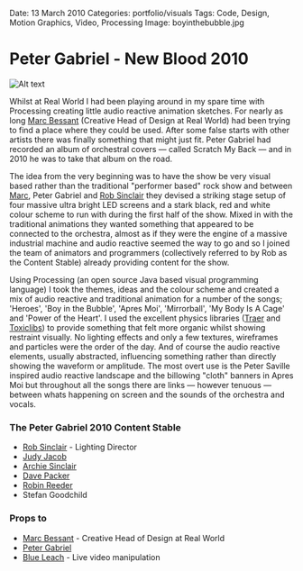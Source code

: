 Date: 13 March 2010
Categories: portfolio/visuals
Tags: Code, Design, Motion Graphics, Video, Processing
Image: boyinthebubble.jpg

# Peter Gabriel - New Blood 2010

![Alt text](/attachments/boyinthebubble.jpg "Boy In The Bubble audio reactive visuals")

Whilst at Real World I had been playing around in my spare time with Processing creating little audio reactive animation sketches. For nearly as long [Marc Bessant](http://www.marcbessant.com/) (Creative Head of Design at Real World) had been trying to find a place where they could be used. After some false starts with other artists there was finally something that might just fit. Peter Gabriel had recorded an album of orchestral covers &mdash; called Scratch My Back &mdash; and in 2010 he was to take that album on the road. 

The idea from the very beginning was to have the show be very visual based rather than the traditional "performer based" rock show and between [Marc](http://www.marcbessant.com/), Peter Gabriel and [Rob Sinclair](http://www.robsinclair.com/) they devised a striking stage setup of four massive ultra bright LED screens and a stark black, red and white colour scheme to run with during the first half of the show. Mixed in with the traditional animations they wanted something that appeared to be connected to the orchestra, almost as if they were the engine of a massive industrial machine and audio reactive seemed the way to go and so I joined the team of animators and programmers (collectively referred to by Rob as the Content Stable) already providing content for the show.

Using Processing (an open source Java based visual programming language) I took the themes, ideas and the colour scheme and created a mix of audio reactive and traditional animation for a number of the songs; 'Heroes', 'Boy in the Bubble', 'Apres Moi', 'Mirrorball', 'My Body Is A Cage' and 'Power of the Heart'. I used the excellent physics libraries ([Traer](http://murderandcreate.com/physics/) and [Toxiclibs](http://toxiclibs.org/)) to provide something that felt more organic whilst showing restraint visually. No lighting effects and only a few textures, wireframes and particles were the order of the day. And of course the audio reactive elements, usually abstracted, influencing something rather than directly showing the waveform or amplitude. The most overt use is the Peter Saville inspired audio reactive landscape and the billowing "cloth" banners in Apres Moi but throughout all the songs there are links &mdash; however tenuous &mdash; between whats happening on screen and the sounds of the orchestra and vocals.

### The Peter Gabriel 2010 Content Stable

* [Rob Sinclair](http://www.robsinclair.com/) - Lighting Director
* [Judy Jacob](http://www.beggarsvelvet.com/)
* [Archie Sinclair](http://ditchweed.co.uk/)
* [Dave Packer](http://sheepfilms.co.uk/)
* [Robin Reeder](http://unicone.co.uk/)
* Stefan Goodchild

### Props to

* [Marc Bessant](http://www.marcbessant.com/) - Creative Head of Design at Real World
* [Peter Gabriel](http://www.petergabriel.com/)
* [Blue Leach](http://http://www.blueleach.com/) - Live video manipulation